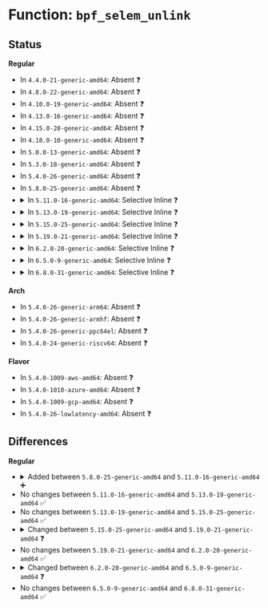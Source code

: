 # Function: <code>bpf_selem_unlink</code>

## Status
<b>Regular</b>
<ul>
<li>
In <code>4.4.0-21-generic-amd64</code>: Absent ❓
</li>
<li>
In <code>4.8.0-22-generic-amd64</code>: Absent ❓
</li>
<li>
In <code>4.10.0-19-generic-amd64</code>: Absent ❓
</li>
<li>
In <code>4.13.0-16-generic-amd64</code>: Absent ❓
</li>
<li>
In <code>4.15.0-20-generic-amd64</code>: Absent ❓
</li>
<li>
In <code>4.18.0-10-generic-amd64</code>: Absent ❓
</li>
<li>
In <code>5.0.0-13-generic-amd64</code>: Absent ❓
</li>
<li>
In <code>5.3.0-18-generic-amd64</code>: Absent ❓
</li>
<li>
In <code>5.4.0-26-generic-amd64</code>: Absent ❓
</li>
<li>
In <code>5.8.0-25-generic-amd64</code>: Absent ❓
</li>
<li>
<details>
<summary>In <code>5.11.0-16-generic-amd64</code>: Selective Inline ❓</summary>

```c
void bpf_selem_unlink(struct bpf_local_storage_elem * selem)
```

```json
{
  "name": "bpf_selem_unlink",
  "collision_type": "Unique Global",
  "inline_type": "Selective",
  "funcs": [
    {
      "addr": 18446744071581139627,
      "name": "bpf_selem_unlink",
      "external": true,
      "loc": "kernel/bpf/bpf_local_storage.c:194",
      "file": "kernel/bpf/bpf_local_storage.c",
      "inline": "not declared, inlined",
      "caller_inline": [
        "kernel/bpf/bpf_local_storage.c:bpf_local_storage_map_free"
      ],
      "caller_func": [
        "kernel/bpf/bpf_inode_storage.c:bpf_inode_storage_delete",
        "kernel/bpf/bpf_inode_storage.c:bpf_fd_inode_storage_delete_elem",
        "kernel/bpf/bpf_task_storage.c:bpf_task_storage_delete",
        "kernel/bpf/bpf_task_storage.c:bpf_pid_task_storage_delete_elem",
        "net/core/bpf_sk_storage.c:bpf_sk_storage_delete_tracing",
        "net/core/bpf_sk_storage.c:bpf_sk_storage_delete",
        "net/core/bpf_sk_storage.c:bpf_fd_sk_storage_delete_elem"
      ]
    }
  ],
  "symbols": [
    {
      "addr": 18446744071581138080,
      "name": "bpf_selem_unlink",
      "section": ".text",
      "bind": "STB_GLOBAL",
      "size": 33
    }
  ]
}
```
</details>
</li>
<li>
<details>
<summary>In <code>5.13.0-19-generic-amd64</code>: Selective Inline ❓</summary>

```c
void bpf_selem_unlink(struct bpf_local_storage_elem * selem)
```

```json
{
  "name": "bpf_selem_unlink",
  "collision_type": "Unique Global",
  "inline_type": "Selective",
  "funcs": [
    {
      "addr": 18446744071581096036,
      "name": "bpf_selem_unlink",
      "external": true,
      "loc": "kernel/bpf/bpf_local_storage.c:197",
      "file": "kernel/bpf/bpf_local_storage.c",
      "inline": "not declared, inlined",
      "caller_inline": [
        "kernel/bpf/bpf_local_storage.c:bpf_local_storage_map_free"
      ],
      "caller_func": [
        "kernel/bpf/bpf_task_storage.c:bpf_task_storage_delete",
        "kernel/bpf/bpf_task_storage.c:bpf_pid_task_storage_delete_elem",
        "kernel/bpf/bpf_inode_storage.c:bpf_inode_storage_delete",
        "kernel/bpf/bpf_inode_storage.c:bpf_fd_inode_storage_delete_elem",
        "net/core/bpf_sk_storage.c:bpf_sk_storage_delete_tracing",
        "net/core/bpf_sk_storage.c:bpf_sk_storage_delete",
        "net/core/bpf_sk_storage.c:bpf_fd_sk_storage_delete_elem"
      ]
    }
  ],
  "symbols": [
    {
      "addr": 18446744071581094496,
      "name": "bpf_selem_unlink",
      "section": ".text",
      "bind": "STB_GLOBAL",
      "size": 33
    }
  ]
}
```
</details>
</li>
<li>
<details>
<summary>In <code>5.15.0-25-generic-amd64</code>: Selective Inline ❓</summary>

```c
void bpf_selem_unlink(struct bpf_local_storage_elem * selem)
```

```json
{
  "name": "bpf_selem_unlink",
  "collision_type": "Unique Global",
  "inline_type": "Selective",
  "funcs": [
    {
      "addr": 18446744071581325428,
      "name": "bpf_selem_unlink",
      "external": true,
      "loc": "kernel/bpf/bpf_local_storage.c:197",
      "file": "kernel/bpf/bpf_local_storage.c",
      "inline": "not declared, inlined",
      "caller_inline": [
        "kernel/bpf/bpf_local_storage.c:bpf_local_storage_map_free"
      ],
      "caller_func": [
        "kernel/bpf/bpf_task_storage.c:bpf_task_storage_delete",
        "kernel/bpf/bpf_task_storage.c:bpf_pid_task_storage_delete_elem",
        "kernel/bpf/bpf_inode_storage.c:bpf_inode_storage_delete",
        "kernel/bpf/bpf_inode_storage.c:bpf_fd_inode_storage_delete_elem",
        "net/core/bpf_sk_storage.c:bpf_sk_storage_delete_tracing",
        "net/core/bpf_sk_storage.c:bpf_sk_storage_delete",
        "net/core/bpf_sk_storage.c:bpf_fd_sk_storage_delete_elem"
      ]
    }
  ],
  "symbols": [
    {
      "addr": 18446744071581323776,
      "name": "bpf_selem_unlink",
      "section": ".text",
      "bind": "STB_GLOBAL",
      "size": 33
    }
  ]
}
```
</details>
</li>
<li>
<details>
<summary>In <code>5.19.0-21-generic-amd64</code>: Selective Inline ❓</summary>

```c
void bpf_selem_unlink(struct bpf_local_storage_elem * selem, bool use_trace_rcu)
```

```json
{
  "name": "bpf_selem_unlink",
  "collision_type": "Unique Global",
  "inline_type": "Selective",
  "funcs": [
    {
      "addr": 18446744071581629328,
      "name": "bpf_selem_unlink",
      "external": true,
      "loc": "kernel/bpf/bpf_local_storage.c:226",
      "file": "kernel/bpf/bpf_local_storage.c",
      "inline": "not declared, inlined",
      "caller_inline": [
        "kernel/bpf/bpf_local_storage.c:bpf_local_storage_map_free"
      ],
      "caller_func": [
        "kernel/bpf/bpf_task_storage.c:bpf_task_storage_delete",
        "kernel/bpf/bpf_task_storage.c:bpf_pid_task_storage_delete_elem",
        "kernel/bpf/bpf_inode_storage.c:bpf_inode_storage_delete",
        "kernel/bpf/bpf_inode_storage.c:bpf_fd_inode_storage_delete_elem",
        "net/core/bpf_sk_storage.c:bpf_sk_storage_delete_tracing",
        "net/core/bpf_sk_storage.c:bpf_sk_storage_delete",
        "net/core/bpf_sk_storage.c:bpf_fd_sk_storage_delete_elem"
      ]
    }
  ],
  "symbols": [
    {
      "addr": 18446744071581627248,
      "name": "bpf_selem_unlink",
      "section": ".text",
      "bind": "STB_GLOBAL",
      "size": 46
    }
  ]
}
```
</details>
</li>
<li>
<details>
<summary>In <code>6.2.0-20-generic-amd64</code>: Selective Inline ❓</summary>

```c
void bpf_selem_unlink(struct bpf_local_storage_elem * selem, bool use_trace_rcu)
```

```json
{
  "name": "bpf_selem_unlink",
  "collision_type": "Unique Global",
  "inline_type": "Selective",
  "funcs": [
    {
      "addr": 18446744071582016913,
      "name": "bpf_selem_unlink",
      "external": true,
      "loc": "kernel/bpf/bpf_local_storage.c:235",
      "file": "kernel/bpf/bpf_local_storage.c",
      "inline": "not declared, inlined",
      "caller_inline": [
        "kernel/bpf/bpf_local_storage.c:bpf_local_storage_map_free"
      ],
      "caller_func": [
        "kernel/bpf/bpf_task_storage.c:bpf_task_storage_delete",
        "kernel/bpf/bpf_task_storage.c:bpf_task_storage_delete_recur",
        "kernel/bpf/bpf_task_storage.c:bpf_pid_task_storage_delete_elem",
        "kernel/bpf/bpf_inode_storage.c:bpf_inode_storage_delete",
        "kernel/bpf/bpf_inode_storage.c:bpf_fd_inode_storage_delete_elem",
        "kernel/bpf/bpf_cgrp_storage.c:bpf_cgrp_storage_delete",
        "kernel/bpf/bpf_cgrp_storage.c:bpf_cgrp_storage_delete_elem",
        "net/core/bpf_sk_storage.c:bpf_sk_storage_delete_tracing",
        "net/core/bpf_sk_storage.c:bpf_sk_storage_delete",
        "net/core/bpf_sk_storage.c:bpf_fd_sk_storage_delete_elem"
      ]
    }
  ],
  "symbols": [
    {
      "addr": 18446744071582014048,
      "name": "bpf_selem_unlink",
      "section": ".text",
      "bind": "STB_GLOBAL",
      "size": 46
    }
  ]
}
```
</details>
</li>
<li>
<details>
<summary>In <code>6.5.0-9-generic-amd64</code>: Selective Inline ❓</summary>

```c
void bpf_selem_unlink(struct bpf_local_storage_elem * selem, bool reuse_now)
```

```json
{
  "name": "bpf_selem_unlink",
  "collision_type": "Unique Global",
  "inline_type": "Selective",
  "funcs": [
    {
      "addr": 18446744071582209217,
      "name": "bpf_selem_unlink",
      "external": true,
      "loc": "kernel/bpf/bpf_local_storage.c:407",
      "file": "kernel/bpf/bpf_local_storage.c",
      "inline": "not declared, inlined",
      "caller_inline": [
        "kernel/bpf/bpf_local_storage.c:bpf_local_storage_map_free"
      ],
      "caller_func": [
        "kernel/bpf/bpf_task_storage.c:bpf_task_storage_delete",
        "kernel/bpf/bpf_task_storage.c:bpf_task_storage_delete_recur",
        "kernel/bpf/bpf_task_storage.c:bpf_pid_task_storage_delete_elem",
        "kernel/bpf/bpf_inode_storage.c:bpf_inode_storage_delete",
        "kernel/bpf/bpf_inode_storage.c:bpf_fd_inode_storage_delete_elem",
        "kernel/bpf/bpf_cgrp_storage.c:bpf_cgrp_storage_delete",
        "kernel/bpf/bpf_cgrp_storage.c:bpf_cgrp_storage_delete_elem",
        "net/core/bpf_sk_storage.c:bpf_sk_storage_delete_tracing",
        "net/core/bpf_sk_storage.c:bpf_sk_storage_delete",
        "net/core/bpf_sk_storage.c:bpf_fd_sk_storage_delete_elem"
      ]
    }
  ],
  "symbols": [
    {
      "addr": 18446744071582205760,
      "name": "bpf_selem_unlink",
      "section": ".text",
      "bind": "STB_GLOBAL",
      "size": 46
    }
  ]
}
```
</details>
</li>
<li>
<details>
<summary>In <code>6.8.0-31-generic-amd64</code>: Selective Inline ❓</summary>

```c
void bpf_selem_unlink(struct bpf_local_storage_elem * selem, bool reuse_now)
```

```json
{
  "name": "bpf_selem_unlink",
  "collision_type": "Unique Global",
  "inline_type": "Selective",
  "funcs": [
    {
      "addr": 18446744071582358305,
      "name": "bpf_selem_unlink",
      "external": true,
      "loc": "kernel/bpf/bpf_local_storage.c:407",
      "file": "kernel/bpf/bpf_local_storage.c",
      "inline": "not declared, inlined",
      "caller_inline": [
        "kernel/bpf/bpf_local_storage.c:bpf_local_storage_map_free"
      ],
      "caller_func": [
        "kernel/bpf/bpf_task_storage.c:bpf_task_storage_delete",
        "kernel/bpf/bpf_task_storage.c:bpf_task_storage_delete_recur",
        "kernel/bpf/bpf_task_storage.c:bpf_pid_task_storage_delete_elem",
        "kernel/bpf/bpf_inode_storage.c:bpf_inode_storage_delete",
        "kernel/bpf/bpf_inode_storage.c:bpf_fd_inode_storage_delete_elem",
        "kernel/bpf/bpf_cgrp_storage.c:bpf_cgrp_storage_delete",
        "kernel/bpf/bpf_cgrp_storage.c:bpf_cgrp_storage_delete_elem",
        "net/core/bpf_sk_storage.c:bpf_sk_storage_delete_tracing",
        "net/core/bpf_sk_storage.c:bpf_sk_storage_delete",
        "net/core/bpf_sk_storage.c:bpf_fd_sk_storage_delete_elem"
      ]
    }
  ],
  "symbols": [
    {
      "addr": 18446744071582355024,
      "name": "bpf_selem_unlink",
      "section": ".text",
      "bind": "STB_GLOBAL",
      "size": 46
    }
  ]
}
```
</details>
</li>
</ul>
<b>Arch</b>
<ul>
<li>
In <code>5.4.0-26-generic-arm64</code>: Absent ❓
</li>
<li>
In <code>5.4.0-26-generic-armhf</code>: Absent ❓
</li>
<li>
In <code>5.4.0-26-generic-ppc64el</code>: Absent ❓
</li>
<li>
In <code>5.4.0-24-generic-riscv64</code>: Absent ❓
</li>
</ul>
<b>Flavor</b>
<ul>
<li>
In <code>5.4.0-1009-aws-amd64</code>: Absent ❓
</li>
<li>
In <code>5.4.0-1010-azure-amd64</code>: Absent ❓
</li>
<li>
In <code>5.4.0-1009-gcp-amd64</code>: Absent ❓
</li>
<li>
In <code>5.4.0-26-lowlatency-amd64</code>: Absent ❓
</li>
</ul>

## Differences
<b>Regular</b>
<ul>
<li>
<details>
<summary>Added between <code>5.8.0-25-generic-amd64</code> and <code>5.11.0-16-generic-amd64</code> ➕</summary>

```c
void bpf_selem_unlink(struct bpf_local_storage_elem * selem)
```
</details>
</li>
<li>
No changes between <code>5.11.0-16-generic-amd64</code> and <code>5.13.0-19-generic-amd64</code> ✅
</li>
<li>
No changes between <code>5.13.0-19-generic-amd64</code> and <code>5.15.0-25-generic-amd64</code> ✅
</li>
<li>
<details>
<summary>Changed between <code>5.15.0-25-generic-amd64</code> and <code>5.19.0-21-generic-amd64</code> ❓</summary>
<ul>
<li>
<b>Param added. </b>
<code>bool use_trace_rcu</code>
</li>
</ul>
</details>
</li>
<li>
No changes between <code>5.19.0-21-generic-amd64</code> and <code>6.2.0-20-generic-amd64</code> ✅
</li>
<li>
<details>
<summary>Changed between <code>6.2.0-20-generic-amd64</code> and <code>6.5.0-9-generic-amd64</code> ❓</summary>
<ul>
<li>
<b>Param added. </b>
<code>bool reuse_now</code>
</li>
<li>
<b>Param removed. </b>
<code>bool use_trace_rcu</code>
</li>
</ul>
</details>
</li>
<li>
No changes between <code>6.5.0-9-generic-amd64</code> and <code>6.8.0-31-generic-amd64</code> ✅
</li>
</ul>
